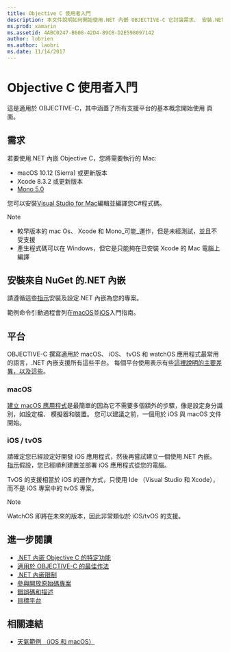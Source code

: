 ```yaml
---
title: Objective C 使用者入門
description: 本文件說明如何開始使用.NET 內嵌 OBJECTIVE-C 它討論需求、 安裝.NET 內嵌從 NuGet 和支援的平台。
ms.prod: xamarin
ms.assetid: 4ABC0247-B608-42D4-89CB-D2E598097142
author: lobrien
ms.author: laobri
ms.date: 11/14/2017
---
```


# <a name="getting-started-with-objective-c"></a>Objective C 使用者入門

這是適用於 OBJECTIVE-C，其中涵蓋了所有支援平台的基本概念開始使用 頁面。

## <a name="requirements"></a>需求

若要使用.NET 內嵌 Objective C，您將需要執行的 Mac:

* macOS 10.12 (Sierra) 或更新版本
* Xcode 8.3.2 或更新版本
* [Mono 5.0](https://www.mono-project.com/download/)

您可以安裝[Visual Studio for Mac](https://visualstudio.microsoft.com/vs/mac/)編輯並編譯您C#程式碼。

> [!NOTE]
> * 較早版本的 mac Os、 Xcode 和 Mono_可能_運作，但是未經測試，並且不受支援
> * 產生程式碼可以在 Windows，但它是只能夠在已安裝 Xcode 的 Mac 電腦上編譯

## <a name="installing-net-embedding-from-nuget"></a>安裝來自 NuGet 的.NET 內嵌

請遵循這些[指示](~/tools/dotnet-embedding/get-started/install/install.md)安裝及設定.NET 內嵌為您的專案。

範例命令引動過程會列在[macOS](~/tools/dotnet-embedding/get-started/objective-c/macos.md)並[iOS](~/tools/dotnet-embedding/get-started/objective-c/ios.md)入門指南。

## <a name="platforms"></a>平台

OBJECTIVE-C 撰寫適用於 macOS、 iOS、 tvOS 和 watchOS 應用程式最常用的語言，.NET 內嵌支援所有這些平台。 每個平台使用表示有些[這裡說明的主要差異，以及這些](~/tools/dotnet-embedding/objective-c/platforms.md)。

### <a name="macos"></a>macOS

[建立 macOS 應用程式](~/tools/dotnet-embedding/get-started/objective-c/macos.md)是最簡單的因為它不需要多個額外的步驟，像是設定身分識別，如設定檔、 模擬器和裝置。 您可以建議之前，一個用於 iOS 與 macOS 文件開始。

### <a name="ios--tvos"></a>iOS / tvOS

請確定您已經設定好開發 iOS 應用程式，然後再嘗試建立一個使用.NET 內嵌。 [指示](~/tools/dotnet-embedding/get-started/objective-c/ios.md)假設，您已經順利建置並部署 iOS 應用程式從您的電腦。

TvOS 的支援相當於 iOS 的運作方式，只使用 Ide （Visual Studio 和 Xcode），而不是 iOS 專案中的 tvOS 專案。

> [!NOTE]
> WatchOS 即將在未來的版本，因此非常類似於 iOS/tvOS 的支援。

## <a name="further-reading"></a>進一步閱讀

* [.NET 內嵌 Objective C 的特定功能](~/tools/dotnet-embedding/objective-c/index.md)
* [適用於 OBJECTIVE-C 的最佳作法](~/tools/dotnet-embedding/objective-c/best-practices.md)
* [.NET 內嵌限制](~/tools/dotnet-embedding/limitations.md)
* [參與開放原始碼專案](https://github.com/mono/Embeddinator-4000/blob/master/Contributing.md)
* [錯誤碼和描述](~/tools/dotnet-embedding/errors.md)
* [目標平台](~/tools/dotnet-embedding/objective-c/platforms.md)

## <a name="related-links"></a>相關連結

- [天氣範例 （iOS 和 macOS）](https://github.com/jamesmontemagno/embeddinator-weather)
